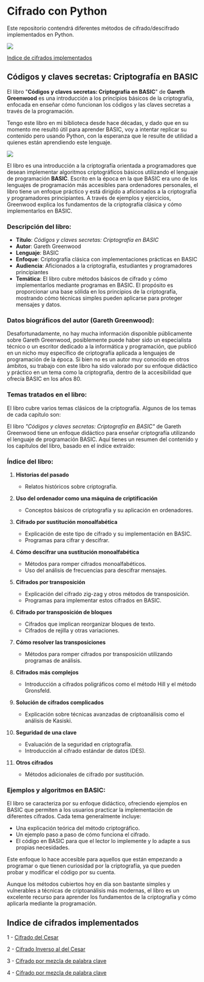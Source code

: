 # Cifrado con Python
Este repositorio contendrá diferentes métodos de cifrado/descifrado implementados en Python.

<span><img src="https://img.shields.io/badge/Python-FFD43B?style=for-the-badge&logo=python&logoColor=blue"/></span>

[Indice de cifrados implementados](https://github.com/VintaBytes/Cifrado-Con-Python?tab=readme-ov-file#indice-de-cifrados-implementados)


## Códigos y claves secretas: Criptografía en BASIC

El libro "**Códigos y claves secretas: Criptografía en BASIC**" de **Gareth Greenwood** es una introducción a los principios básicos de la criptografía, enfocada en enseñar cómo funcionan los códigos y las claves secretas a través de la programación. 

Tengo este libro en mi biblioteca desde hace décadas, y dado que en su momento me resultó útil para aprender BASIC, voy a intentar replicar su contenido pero usando Python, con la esperanza que le resulte de utilidad a quienes están aprendiendo este lenguaje.

<span><img src="https://github.com/user-attachments/assets/eb5f6170-69c0-47b2-b0bb-c30b4e12f6ea"/></span>

El libro es una introducción a la criptografía orientada a programadores que desean implementar algoritmos criptográficos básicos utilizando el lenguaje de programación **BASIC**. Escrito en la época en la que BASIC era uno de los lenguajes de programación más accesibles para ordenadores personales, el libro tiene un enfoque práctico y está dirigido a aficionados a la criptografía y programadores principiantes. A través de ejemplos y ejercicios, Greenwood explica los fundamentos de la criptografía clásica y cómo implementarlos en BASIC.

### Descripción del libro:

- **Título**: *Códigos y claves secretas: Criptografía en BASIC*
- **Autor**: Gareth Greenwood
- **Lenguaje**: BASIC
- **Enfoque**: Criptografía clásica con implementaciones prácticas en BASIC
- **Audiencia**: Aficionados a la criptografía, estudiantes y programadores principiantes
- **Temática**: El libro cubre métodos básicos de cifrado y cómo implementarlos mediante programas en BASIC. El propósito es proporcionar una base sólida en los principios de la criptografía, mostrando cómo técnicas simples pueden aplicarse para proteger mensajes y datos.

### Datos biográficos del autor (Gareth Greenwood):

Desafortunadamente, no hay mucha información disponible públicamente sobre Gareth Greenwood, posiblemente puede haber sido un especialista técnico o un escritor dedicado a la informática y programación, que publicó en un nicho muy específico de criptografía aplicada a lenguajes de programación de la época. Si bien no es un autor muy conocido en otros ámbitos, su trabajo con este libro ha sido valorado por su enfoque didáctico y práctico en un tema como la criptografía, dentro de la accesibilidad que ofrecía BASIC en los años 80.

### Temas tratados en el libro:

El libro cubre varios temas clásicos de la criptografía. Algunos de los temas de cada capítulo son:

El libro *"Códigos y claves secretas: Criptografía en BASIC"* de Gareth Greenwood tiene un enfoque didáctico para enseñar criptografía utilizando el lenguaje de programación BASIC. Aquí tienes un resumen del contenido y los capítulos del libro, basado en el índice extraído:

### Índice del libro:
1. **Historias del pasado**  
   - Relatos históricos sobre criptografía.
   
2. **Uso del ordenador como una máquina de criptificación**  
   - Conceptos básicos de criptografía y su aplicación en ordenadores.

3. **Cifrado por sustitución monoalfabética**  
   - Explicación de este tipo de cifrado y su implementación en BASIC.
   - Programas para cifrar y descifrar.

4. **Cómo descifrar una sustitución monoalfabética**  
   - Métodos para romper cifrados monoalfabéticos.
   - Uso del análisis de frecuencias para descifrar mensajes.

5. **Cifrados por transposición**  
   - Explicación del cifrado zig-zag y otros métodos de transposición.
   - Programas para implementar estos cifrados en BASIC.

6. **Cifrado por transposición de bloques**  
   - Cifrados que implican reorganizar bloques de texto.
   - Cifrados de rejilla y otras variaciones.

7. **Cómo resolver las transposiciones**  
   - Métodos para romper cifrados por transposición utilizando programas de análisis.

8. **Cifrados más complejos**  
   - Introducción a cifrados poligráficos como el método Hill y el método Gronsfeld.

9. **Solución de cifrados complicados**  
   - Explicación sobre técnicas avanzadas de criptoanálisis como el análisis de Kasiski.

10. **Seguridad de una clave**  
    - Evaluación de la seguridad en criptografía.
    - Introducción al cifrado estándar de datos (DES).

11. **Otros cifrados**  
    - Métodos adicionales de cifrado por sustitución.


### Ejemplos y algoritmos en BASIC:

El libro se caracteriza por su enfoque didáctico, ofreciendo ejemplos en BASIC que permiten a los usuarios practicar la implementación de diferentes cifrados. Cada tema generalmente incluye:
- Una explicación teórica del método criptográfico.
- Un ejemplo paso a paso de cómo funciona el cifrado.
- El código en BASIC para que el lector lo implemente y lo adapte a sus propias necesidades.

Este enfoque lo hace accesible para aquellos que están empezando a programar o que tienen curiosidad por la criptografía, ya que pueden probar y modificar el código por su cuenta.

Aunque los métodos cubiertos hoy en día son bastante simples y vulnerables a técnicas de criptoanálisis más modernas, el libro es un excelente recurso para aprender los fundamentos de la criptografía y cómo aplicarla mediante la programación.


## Indice de cifrados implementados

1 - [Cifrado del Cesar](https://github.com/VintaBytes/Cifrado-Con-Python/tree/main/01%20-%20Cesar)

2 - [Cifrado Inverso al del Cesar](https://github.com/VintaBytes/Cifrado-Con-Python/tree/main/02%20-%20Cesar%20inverso)

3 - [Cifrado por mezcla de palabra clave](https://github.com/VintaBytes/Cifrado-Con-Python/tree/main/03%20-%20Cifrado%20por%20mezcla%20de%20palabra%20clave)

4 - [Cifrado por mezcla de palabra clave](https://github.com/VintaBytes/Cifrado-Con-Python/tree/main/04%20-%20Cifrado%20por%20transposicion%20de%20palabra%20clave)


